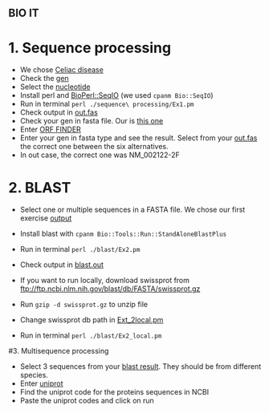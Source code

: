 ## BIO IT 

# 1. Sequence processing

- We chose [Celiac disease](https://www.omim.org/entry/212750?search=celiac&highlight=(celiac|coeliac))
- Check the [gen](https://www.ncbi.nlm.nih.gov/gene/3117/)
- Select the [nucleotide](https://www.ncbi.nlm.nih.gov/nuccore/1370507992)
- Install perl and [BioPerl::SeqIO](https://bioperl.org/howtos/Beginners_HOWTO.html) (we used `cpanm Bio::SeqIO`)
- Run in terminal `perl ./sequence\ processing/Ex1.pm`
- Check output in [out.fas](https://github.com/gonziesc/bioIt/blob/master/sequence%20processing/out.fas)
- Check your gen in fasta file. Our is [this one](https://www.ncbi.nlm.nih.gov/nuccore/XM_006715079.4?report=fasta)
- Enter [ORF FINDER](https://www.ncbi.nlm.nih.gov/orffinder/)
- Enter your gen in fasta type and see the result. Select from your [out.fas](https://github.com/gonziesc/bioIt/blob/master/sequence%20processing/out.fas) the correct one between the six alternatives.
- In out case, the correct one was NM_002122-2F

# 2. BLAST

- Select one or multiple sequences in a FASTA file. We chose our first exercise [output](https://github.com/gonziesc/bioIt/blob/master/sequence%20processing/out.fas)
- Install blast with `cpanm Bio::Tools::Run::StandAloneBlastPlus`
- Run in terminal `perl ./blast/Ex2.pm`
- Check output in [blast.out](https://github.com/gonziesc/bioIt/blob/master/blast/blast.out)

- If you want to run locally, download swissprot from ftp://ftp.ncbi.nlm.nih.gov/blast/db/FASTA/swissprot.gz
- Run `gzip -d swissprot.gz` to unzip file
- Change swissprot db path in [Ext_2local.pm](https://github.com/gonziesc/bioIt/blob/master/blast/Ex2_local.pm) 
- Run in terminal `perl ./blast/Ex2_local.pm`

#3. Multisequence processing

- Select 3 sequences from your [blast result](https://github.com/gonziesc/bioIt/blob/master/blast/blast.out). They should be from different species.
- Enter [uniprot](https://www.uniprot.org/align)
- Find the uniprot code for the proteins sequences in NCBI
- Paste the uniprot codes and click on run
